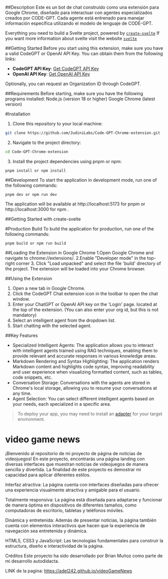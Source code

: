 ##Description
Este es un bot de chat construido como una extensión para Google Chrome, diseñado para interactuar con agentes especializados creados por CODE-GPT. Cada agente está entrenado para manejar información específica utilizando el modelo de lenguaje de CODE-GPT.

Everything you need to build a Svelte project, powered by [`create-svelte`](https://github.com/sveltejs/kit/tree/main/packages/create-svelte)
If you want more information about svelte visit the website [`svelte`](https://svelte.dev/docs/introduction)

##Getting Started
Before you start using this extension, make sure you have a valid CodeGPT or OpenAI API Key. You can obtain them from the following links:
- **CodeGPT API Key**: [Get CodeGPT API Key](https://codegpt.co)
- **OpenAI API Key**: [Get OpenAI API Key](https://openai.com/blog/openai-api)

Optionally, you can request an Organization ID through CodeGPT.  

##Requirements
Before starting, make sure you have the following programs installed:
Node.js (version 18 or higher)
Google Chrome (latest version)

#Installation
 1. Clone this repository to your local machine:
```bash 
git clone https://github.com/JudiniLabs/Code-GPT-Chrome-extension.git
```

2. Navigate to the project directory:
 ```bash 
cd Code-GPT-Chrome-extension
```
3. Install the project dependencies using pnpm or npm:

```bach
pnpm install or npm install
```

##Development
To start the application in development mode, run one of the following commands:
```bach
pnpm dev or npm run dev
```
The application will be available at http://localhost:5173 for pnpm or http://localhost:3000 for npm .

##Getting Started with create-svelte

#Production Build
To build the application for production, run one of the following commands:

```bach
pnpm build or npm run build
```

##Loading the Extension in Google Chrome
1.Open Google Chrome and navigate to chrome://extensions/.
2.Enable "Developer mode" in the top-right corner
3. Click "Load unpacked" and select the file 'build' directory of the project.
The extension will be loaded into your Chrome browser.

##Using the Extension
1. Open a new tab in Google Chrome.
2. Click the CodeGPT Chat extension icon in the toolbar to open the chat window.
3. Enter your ChatGPT or OpenAI API key on the 'Login' page. located at the top of the extension. (You can also enter your org id, but this is not mandatory)
4. Select an intelligent agent from the dropdown list.
5. Start chatting with the selected agent.

##Key Features

- Specialized Intelligent Agents: The application allows you to interact with intelligent agents trained using RAG techniques, enabling them to provide relevant and accurate responses in various knowledge areas.
- Markdown Rendering and Syntax Highlighting: The application renders Markdown content and highlights code syntax, improving readability and user experience when visualizing formatted content, such as tables, code snippets, etc.
- Conversation Storage: Conversations with the agents are stored in Chrome's local storage, allowing you to resume your conversations at any time.
- Agent Selection: You can select different intelligent agents based on your needs, each specialized in a specific area.


> To deploy your app, you may need to install an [adapter](https://kit.svelte.dev/docs/adapters) for your target environment.









# video game news

¡Bienvenido al repositorio de mi proyecto de página de noticias de videojuegos! En este proyecto, encontrarás una página landing con diversas interfaces que muestran noticias de videojuegos de manera sencilla y divertida. La finalidad de este proyecto es demostrar mi capacidad para aplicar diferentes estilos.

Interfaz atractiva: La página cuenta con interfaces diseñadas para ofrecer una experiencia visualmente atractiva y amigable para el usuario.

Totalmente responsiva: La página está diseñada para adaptarse y funcionar de manera óptima en dispositivos de diferentes tamaños, como computadoras de escritorio, tabletas y teléfonos móviles.

Dinámica y entretenida: Además de presentar noticias, la página también cuenta con elementos interactivos que hacen que la experiencia de navegación sea entretenida y dinámica.

HTML5, CSS3 y JavaScript: Las tecnologías fundamentales para construir la estructura, diseño e interactividad de la página.

Créditos
Este proyecto ha sido desarrollado por Brian Muñoz como parte de mi desarrollo autodidacta.

LINK de la pagina: https://adel242.github.io/videoGameNews

